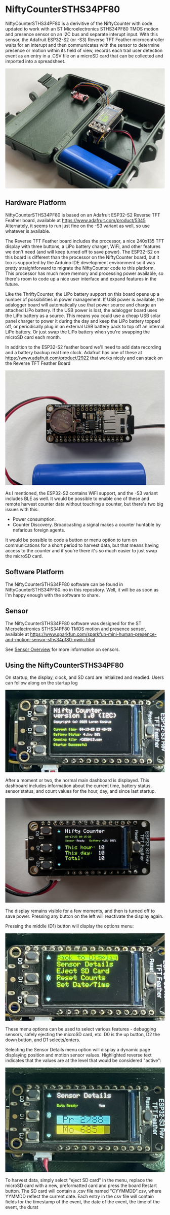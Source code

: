 # NiftyCounterSTHS34PF80

NiftyCounterSTHS34PF80 is a derivitive of the NiftyCounter with code updated to work with an ST Microelectronics STHS34PF80 TMOS motion and presence sensor
on an I2C bus and separate interupt input. 
With this sensor, the Adafruit ESP32-S2 (or -S3) Reverse TFT Feather microcontroller waits for an interupt and then communicates with the sensor to determine 
presence or motion within its field of view, records each trail user detection event as an entry in a .CSV file on a 
microSD card that can be collected and imported into a spreadsheet. 

![NiftyCounter assembled](/assets/images/NiftyCounterSTHS34PF80Hardware.JPG)

## Hardware Platform

NiftyCounterSTHS34PF80 is based on an Adafruit ESP32-S2 Reverse TFT Feather board, available at https://www.adafruit.com/product/5345 Alternately, it seems to run just fine on the -S3 variant as well, so use whatever is available.

The Reverse TFT Feather board includes the processor, a nice 240x135 TFT display with three buttons, a LiPo battery charger, WiFi, and other features we don't need (and will keep turned off to save power). 
The ESP32-S2 on this board is different than the processor on the NiftyCounter board, but it too is supported by the Arduino IDE development environment
so it was pretty straightforward to migrate the NiftyCounter code to this platform. This processor has much more memory and processing power available, so there's
room to code up a nice user interface and expand features in the future.

Like the ThriftyCounter, the LiPo battery support on this board opens up a number of possibilities in power  management. If USB power is available, the adalogger board will 
automatically use that power source and charge an attached LiPo battery. If the USB power is lost, the adalogger board uses the LiPo battery as a source. 
This means you could use a cheap USB solar panel charger to power it during the day and keep the LiPo battery topped off, or periodically plug in an external USB
battery pack to top off an internal LiPo battery. Or just swap the LiPo battery when you're swapping the microSD card each month. 

In addition to the ESP32-S2 feather board we'll need to add data recording and a battery backup real time clock. Adafruit has one of these at
https://www.adafruit.com/product/2922 that works nicely and can stack on the Reverse TFT Feather Board

![NiftyCounter assembled](/assets/images/NiftyCounterBack.jpg)

As I mentioned, the ESP32-S2 contains WiFi support, and the -S3 variant includes BLE as well. It would be possible to enable one of these and remote harvest
counter data without touching a counter, but there's two big issues with this:
- Power consumption.
- Counter Discovery. Broadcasting a signal makes a counter huntable by nefarious foreign agents.

It would be possible to code a button or menu option to turn on communications for a short period to harvest data, but that means having access to the counter and if 
you're there it's so much easier to just swap the microSD card. 


## Software Platform

The NiftyCounterSTHS34PF80 software can be found in NiftyCounterSTHS34PF80.ino in this repository. Well, it will be as soon as I'm happy enough 
with the software to share.


## Sensor

The NiftyCounterSTHS34PF80 software was designed for the ST Microelectronics STHS34PF80 TMOS motion and presence sensor, available at https://www.sparkfun.com/sparkfun-mini-human-presence-and-motion-sensor-sths34pf80-qwiic.html

See [Sensor Overview](SensorOverview.md) for more information on sensors.


## Using the NiftyCounterSTHS34PF80

On startup, the display, clock, and SD card are initialized and readied. Users can follow along on the startup log

![NiftyCounter assembled](/assets/images/NiftyCounterI2CStartup.jpg)

After a moment or two, the normal main dashboard is displayed. This dashboard includes information about the current time, battery status, sensor status, and count
values for the hour, day, and since last startup.

![NiftyCounter assembled](/assets/images/NiftyCounterDisplay.jpg)

The display remains visible for a few moments, and then is turned off to save power. Pressing any button on the left will reactivate the display again. 

Pressing the middle (D1) button will display the options menu:

![NiftyCounter assembled](/assets/images/NiftyCounterI2CMenu.jpg)

These menu options can be used to select various features - debugging sensors, safely ejecting the microSD card, etc. D0 is the up button, D2 the down button, and D1
selects/enters. 

Selecting the Sensor Details menu option will display a dynamic page displaying position and motion sensor values. Highlighted reverse text indicates that the values are at the level
that would be considered "active":

![NiftyCounter assembled](/assets/images/NiftyCounterI2CSensor.jpg)

To harvest data, simply select "eject SD card" in the menu, replace the microSD card with a new, preformatted card and press the board Restart button. The SD 
card will contain a .csv file named "CYYMMDD".csv, where YYMMDD reflect the current date. Each entry in the csv file will contain fields for the timestamp of 
the event, the date of the event, the time of the event, the durat
